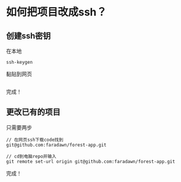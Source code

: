 # 如何把项目改成ssh？

## 创建ssh密钥
在本地
```
ssh-keygen
```
黏贴到网页
```
```
完成！

## 更改已有的项目
只需要两步
```
// 在网页ssh下载code找到
git@github.com:faradawn/forest-app.git

// cd到电脑repo并输入
git remote set-url origin git@github.com:faradawn/forest-app.git
```
完成！
